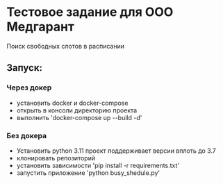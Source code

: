 # Тестовое задание для ООО Медгарант
Поиск свободных слотов в расписании

## Запуск:
### Через докер

- установить docker и docker-compose
- открыть в консоли директорию проекта
- выполнить
  'docker-compose up --build -d'

### Без докера

- Установить python 3.11
   проект поддерживает версии вплоть до 3.7
- клонировать репозиторий
- установить зависимости
  'pip install -r requirements.txt'
- запустить приложение
  'python busy_shedule.py'
